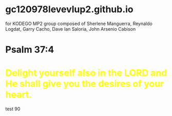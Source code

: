 # gc120978levevlup2.github.io
for KODEGO MP2  group composed of Sherlene Manguerra, Reynaldo Logdat, Garry Cacho, Dave Ian Saloria, John Arsenio Cabison

# Psalm 37:4 
<h1 style="color: yellow">Delight yourself also in the LORD and He shall give you the desires of your heart.</h1>    

test 90
